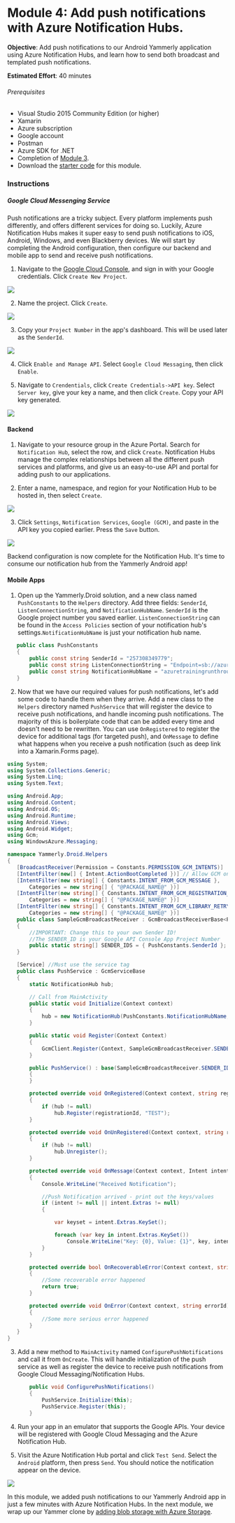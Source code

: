 # Module 4: Add push notifications with Azure Notification Hubs.
**Objective**: Add push notifications to our Android Yammerly application using Azure Notification Hubs, and learn how to send both broadcast and templated push notifications.

**Estimated Effort**: 40 minutes

###### Prerequisites
* Visual Studio 2015 Community Edition (or higher)
* Xamarin
* Azure subscription
* Google account
* Postman
* Azure SDK for .NET
* Completion of [Module 3](/modules/module-3/).
* Download the [starter code](/modules/module-4/starter-code/) for this module.

### Instructions
##### Google Cloud Messenging Service
Push notifications are a tricky subject. Every platform implements push differently, and offers different services for doing so. Luckily, Azure Notification Hubs makes it super easy to send push notifications to iOS, Android, Windows, and even Blackberry devices. We will start by completing the Android configuration, then configure our backend and mobile app to send and receive push notifications.

1. Navigate to the [Google Cloud Console](https://console.cloud.google.com/), and sign in with your Google credentials. Click `Create New Project`.
 
 ![](/modules/module-4/images/create_new_project.png)

2. Name the project. Click `Create`.

 ![](/modules/module-4/images/name_project.png)

3. Copy your `Project Number` in the app's dashboard. This will be used later as the `SenderId`.
 
 ![](/modules/module-4/images/project_number.png)

4. Click `Enable and Manage API`. Select `Google Cloud Messaging`, then click `Enable`.

5. Navigate to `Crendentials`, click `Create Credentials->API key`. Select `Server key`, give your key a name, and then click `Create`. Copy your API key generated.

 ![](/modules/module-4/images/create_credentials.png)

#### Backend

1. Navigate to your resource group in the Azure Portal. Search for `Notification Hub`, select the row, and click `Create`. Notification Hubs manage the complex relationships between all the different push services and platforms, and give us an easy-to-use API and portal for adding push to our applications.

2. Enter a name, namespace, and region for your Notification Hub to be hosted in, then select `Create`.

 ![](/modules/module-4/images/create_notification_hub.png)

3. Click `Settings`, `Notification Services`, `Google (GCM)`, and paste in the API key you copied earlier. Press the `Save` button.

 ![](/modules/module-4/images/notification_hub_configure.png)

Backend configuration is now complete for the Notification Hub. It's time to consume our notification hub from the Yammerly Android app!

#### Mobile Apps

1. Open up the Yammerly.Droid solution, and a new class named `PushConstants` to the `Helpers` directory. Add three fields: `SenderId`, `ListenConnectionString`, and `NotificationHubName`. `SenderId` is the Google project number you saved earlier. `ListenConnectionString` can be found in the `Access Policies` section of your notification hub's settings.`NotificationHubName` is just your notification hub name.

 ```csharp
    public class PushConstants
    {
        public const string SenderId = "257308349779";
        public const string ListenConnectionString = "Endpoint=sb://azuretrainingrunthroughnamespace.servicebus.windows.net/;SharedAccessKeyName=DefaultListenSharedAccessSignature;SharedAccessKey=Y1oas1E4aQb3jcmfhcvU1ftPEPdTeSugMRklI3jKvek=";
        public const string NotificationHubName = "azuretrainingrunthrough";
    }
 ```

2. Now that we have our required values for push notifications, let's add some code to handle them when they arrive. Add a new class to the `Helpers` directory named `PushService` that will register the device to receive push notifications, and handle incoming push notifications. The majority of this is boilerplate code that can be added every time and doesn't need to be rewritten. You can use `OnRegistered` to register the device for additional tags (for targeted push), and `OnMessage` to define what happens when you receive a push notification (such as deep link into a Xamarin.Forms page).

 ```csharp
 using System;
using System.Collections.Generic;
using System.Linq;
using System.Text;

using Android.App;
using Android.Content;
using Android.OS;
using Android.Runtime;
using Android.Views;
using Android.Widget;
using Gcm;
using WindowsAzure.Messaging;

namespace Yammerly.Droid.Helpers
{
    [BroadcastReceiver(Permission = Constants.PERMISSION_GCM_INTENTS)]
    [IntentFilter(new[] { Intent.ActionBootCompleted })] // Allow GCM on boot and when app is closed   
    [IntentFilter(new string[] { Constants.INTENT_FROM_GCM_MESSAGE },
        Categories = new string[] { "@PACKAGE_NAME@" })]
    [IntentFilter(new string[] { Constants.INTENT_FROM_GCM_REGISTRATION_CALLBACK },
        Categories = new string[] { "@PACKAGE_NAME@" })]
    [IntentFilter(new string[] { Constants.INTENT_FROM_GCM_LIBRARY_RETRY },
        Categories = new string[] { "@PACKAGE_NAME@" })]
    public class SampleGcmBroadcastReceiver : GcmBroadcastReceiverBase<PushService>
    {
        //IMPORTANT: Change this to your own Sender ID!
        //The SENDER_ID is your Google API Console App Project Number
        public static string[] SENDER_IDS = { PushConstants.SenderId };
    }

    [Service] //Must use the service tag
    public class PushService : GcmServiceBase
    {
        static NotificationHub hub;

        // Call from MainActivity
        public static void Initialize(Context context)
        {
            hub = new NotificationHub(PushConstants.NotificationHubName, PushConstants.ListenConnectionString, context);
        }

        public static void Register(Context Context)
        {
            GcmClient.Register(Context, SampleGcmBroadcastReceiver.SENDER_IDS);
        }

        public PushService() : base(SampleGcmBroadcastReceiver.SENDER_IDS)
        {
        }

        protected override void OnRegistered(Context context, string registrationId)
        {
            if (hub != null)
                hub.Register(registrationId, "TEST");
        }

        protected override void OnUnRegistered(Context context, string registrationId)
        {
            if (hub != null)
                hub.Unregister();
        }

        protected override void OnMessage(Context context, Intent intent)
        {
            Console.WriteLine("Received Notification");

            //Push Notification arrived - print out the keys/values
            if (intent != null || intent.Extras != null)
            {

                var keyset = intent.Extras.KeySet();

                foreach (var key in intent.Extras.KeySet())
                    Console.WriteLine("Key: {0}, Value: {1}", key, intent.Extras.GetString(key));
            }
        }

        protected override bool OnRecoverableError(Context context, string errorId)
        {
            //Some recoverable error happened
            return true;
        }

        protected override void OnError(Context context, string errorId)
        {
            //Some more serious error happened
        }
    }
}
```

3. Add a new method to `MainActivity` named `ConfigurePushNotifications` and call it from `OnCreate`. This will handle initialization of the push service as well as register the device to receive push notifications from Google Cloud Messaging/Notification Hubs.

 ```csharp
        public void ConfigurePushNotifications()
        {
            PushService.Initialize(this);
            PushService.Register(this);
        }
 ```

 4. Run your app in an emulator that supports the Google APIs. Your device will be registered with Google Cloud Messaging and the Azure Notification Hub.

 5. Visit the Azure Notification Hub portal and click `Test Send`. Select the `Android` platform, then press `Send`. You should notice the notification appear on the device.

  ![](/modules/module-4/images/notification_hub_configure.png)

In this module, we added push notifications to our Yammerly Android app in just a few minutes with Azure Notification Hubs. In the next module, we wrap up our Yammer clone by [adding blob storage with Azure Storage](/modules/module-5).
